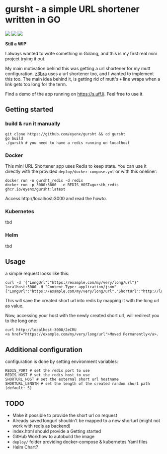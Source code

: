 # gursht - a simple URL shortener written in GO

![](https://github.com/eyenx/gursht/workflows/GolangCI-Lint/badge.svg)
![](https://github.com/eyenx/gursht/workflows/goreleaser/badge.svg)
![](https://github.com/eyenx/gursht/workflows/build%20image/badge.svg)

**Still a WIP**

I always wanted to write something in Golang, and this is my first real mini project trying it out.

My main motivation behind this was getting a url shortener for my mutt configuration. [z3bra](http://z3bra.org) uses a url shortener too, and I wanted to implement this too. The main idea behind it, is getting rid of mutt's `+` line wraps when a link gets too long for the term.

Find a demo of the app running on https://s.uff.li. Feel free to use it.

## Getting started


### build & run it manually

```
git clone https://github.com/eyenx/gursht && cd gursht
go build 
./gursth # you need to have a redis running on localhost
```

### Docker 

This mini URL Shortener app uses Redis to keep state. You can use it directly with the provided `deploy/docker-compose.yml` or with this oneliner:

```
docker run -n gursht_redis -d redis
docker run -p 3000:3000  -e REDIS_HOST=gursth_redis ghcr.io/eyenx/gursht:latest
```

Access http://localhost:3000 and read the howto.


### Kubernetes

tbd

### Helm 

tbd

## Usage

a simple request looks like this:

```
curl -d '{"LongUrl":"https://example.com/my/very/long/url"}' localhost:3000 -H "Content-Type: application/json" 
{"LongUrl":"https://example.com/my/very/long/url","ShortUrl":"http://localhost/2eCRU"}% 
```

This will save the created short url into redis by mapping it with the long url as value.

Now, accessing your host with the newly created short url, will redirect you to the long one:

```
curl http://localhost:3000/2eCRU
<a href="https://example.com/my/very/long/url">Moved Permanently</a>.
```


## Additional configuration

configuration is done by setting environment variables:

```
REDIS_PORT # set the redis port to use
REDIS_HOST # set the redis host to use
SHORTURL_HOST # set the external short url hostname 
SHORTURL_LENGTH # set the length of the created random short path (default: 5)
```

## TODO

* Make it possible to provide the short url on request 
* Already saved longurl shouldn't be mapped to a new shorturl (might not work with redis as backend)
* index.html should provide a Getting started
* GitHub Workflow to autobuild the image
* `deploy/` folder providing docker-compose & kubernetes Yaml files
* Helm Chart?
